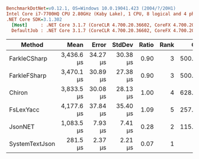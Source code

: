 ``` ini

BenchmarkDotNet=v0.12.1, OS=Windows 10.0.19041.423 (2004/?/20H1)
Intel Core i7-7700HQ CPU 2.80GHz (Kaby Lake), 1 CPU, 8 logical and 4 physical cores
.NET Core SDK=3.1.302
  [Host]     : .NET Core 3.1.7 (CoreCLR 4.700.20.36602, CoreFX 4.700.20.37001), X64 RyuJIT DEBUG
  DefaultJob : .NET Core 3.1.7 (CoreCLR 4.700.20.36602, CoreFX 4.700.20.37001), X64 RyuJIT


```
|         Method |       Mean |    Error |   StdDev | Ratio | Rank |    Gen 0 |    Gen 1 |   Gen 2 | Allocated |
|--------------- |-----------:|---------:|---------:|------:|-----:|---------:|---------:|--------:|----------:|
|   FarkleCSharp | 3,436.6 μs | 34.27 μs | 30.38 μs |  0.90 |    3 | 500.0000 | 250.0000 |       - | 2983416 B |
|   FarkleFSharp | 3,470.1 μs | 30.89 μs | 27.38 μs |  0.90 |    3 | 500.0000 | 250.0000 |       - | 2983416 B |
|         Chiron | 3,833.5 μs | 30.08 μs | 28.13 μs |  1.00 |    4 | 628.9063 | 308.5938 | 15.6250 | 3732008 B |
|      FsLexYacc | 4,177.6 μs | 37.84 μs | 35.40 μs |  1.09 |    5 | 257.8125 | 125.0000 |       - | 1595648 B |
|        JsonNET | 1,083.5 μs |  7.93 μs |  7.41 μs |  0.28 |    2 | 115.2344 |  56.6406 |       - |  719327 B |
| SystemTextJson |   281.5 μs |  2.37 μs |  2.21 μs |  0.07 |    1 |        - |        - |       - |      81 B |
